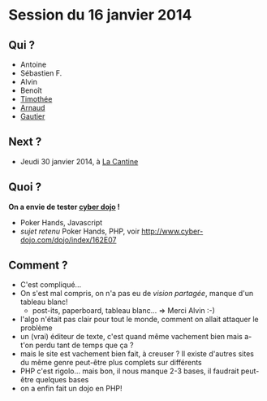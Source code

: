 # Session du 16 janvier 2014

## Qui ?

* Antoine
* Sébastien F.
* Alvin
* Benoît
* [Timothée](http://github.com/hettomei)
* [Arnaud](http://github.com/abailly)
* [Gautier](http://github.com/jabby)

## Next ?

* Jeudi 30 janvier 2014, à [La Cantine](http://cantine.atlantic2.org/evenements/coding-dojo-7/)

## Quoi ?

**On a envie de tester [cyber dojo](http://www.cyber-dojo.com/) !**

* Poker Hands, Javascript
* *sujet retenu* Poker Hands, PHP, voir http://www.cyber-dojo.com/dojo/index/162E07

## Comment ?

* C'est compliqué...
* On s'est mal compris, on n'a pas eu de *vision partagée*, manque d'un tableau blanc! 
   * post-its, paperboard, tableau blanc... => Merci Alvin :-)
* l'algo n'était pas clair pour tout le monde, comment on allait attaquer le problème
* un (vrai) éditeur de texte, c'est quand même vachement bien mais a-t'on perdu tant de temps que ça ? 
* mais le site est vachement bien fait, à creuser ? Il existe d'autres sites du même genre peut-être plus complets sur différents
* PHP c'est rigolo... mais bon, il nous manque 2-3 bases, il faudrait peut-être quelques bases
* on a enfin fait un dojo en PHP!
